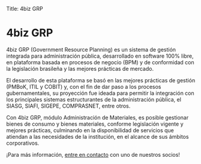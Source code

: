 Title: 4biz GRP

# 4biz GRP

4biz GRP (Government Resource Planning) es un sistema de gestión integrada para administración pública, desarrollado en software 100% libre, en plataforma basada en procesos de negocio (BPM) y de conformidad con la legislación brasileña y las mejores prácticas de mercado.

El desarrollo de esta plataforma se basó en las mejores prácticas de gestión (PMBoK, ITIL y COBIT) y, con el fin de dar paso a los procesos gubernamentales, su proyección fue ideada para permitir la integración con los principales sistemas estructurantes de la administración pública, el SIASG, SIAFI, SIGEPE, COMPRASNET, entre otros.

Con 4biz GRP, módulo Administración de Materiales, es posible gestionar bienes de consumo y bienes materiales, conforme legislación vigente y mejores prácticas, culminando en la disponibilidad de servicios que atiendan a las necesidades de la institución, en el alcance de sus ámbitos corporativos.

¡Para más información, [entre en contacto][1] con uno de nuestros socios!

[1]:http://www.4biz.com/parceiros/?lang=es-es
